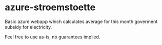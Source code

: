 # azure-stroemstoette

Basic azure webapp which calculates average for this month goverment subsidy for electricity.

Feel free to use as-is, no guarantees implied.
